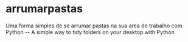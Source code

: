 # arrumarpastas
Uma forma simples de se arrumar pastas na sua area de trabalho com Python -- A simple way to tidy folders on your desktop with Python
